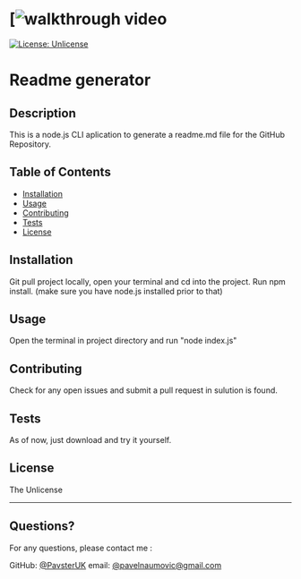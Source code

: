 # [![walkthrough video](https://www.awesomescreenshot.com/video/14248739?key=31857662fe7c17140c00c82691e1eaba)


  [![License: Unlicense](https://img.shields.io/badge/license-Unlicense-blue.svg)](http://unlicense.org/)

  # Readme generator
  
  ## Description 

  This is a node.js CLI aplication to generate a readme.md file for the GitHub Repository.
  
  ## Table of Contents
  * [Installation](#installation)
  * [Usage](#usage)
  * [Contributing](#contributing)
  * [Tests](#tests)
  * [License](#license)
  
  ## Installation
  
  Git pull project locally, open your terminal and cd into the project. Run npm install. (make sure you have node.js installed prior to that)

  ## Usage 
  
  Open the terminal in project directory and run "node index.js"

  ## Contributing
  
  Check for any open issues and submit a pull request in sulution is found.

  ## Tests
  
  As of now, just download and try it yourself.

  ## License
  
  The Unlicense
  
  ---
  
  ## Questions?

  For any questions, please contact me :
 
  GitHub: [@PavsterUK](https://api.github.com/users/PavsterUK)
  email: [@pavelnaumovic@gmail.com](pavelnaumovic@gmail.com)


